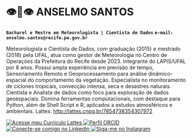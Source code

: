 # 👁👃👁 ANSELMO SANTOS
**`Bacharel e Mestre em Meteorologista | Cientista de Dados`**
**`e-mail: anselmo.santos@recife.pe.gov.br`**

Meteorologista e Cientista de Dados, com graduação (2015) e mestrado (2018) pela UFAL, atua como gestor de Meteorologia no Centro de Operações da Prefeitura do Recife desde 2023. Integrante do LAPIS/UFAL por 8 anos. Possui ampla experiência em previsão de tempo, Sensoriamento Remoto e Geoprocessamento para análise dinâmico-espacial do comportamento da vegetação. Especialista no monitoramento de ciclones tropicais, convecção intensa, seca e desastres naturais. Cientista e Analista de dados como foco para exploração de dados geoespaciais. Domina ferramentas computacionais, com destaque para Python, além de Shell Script e R, aplicados a estudos atmosféricos e ambientais. Lattes: http://lattes.cnpq.br/7854738354307972

   <p align="left">
    <a href="http://lattes.cnpq.br/7854738354307972">
        <img alt="Acesse meu Currículo Lattes" title="Lattes" 
             src="https://img.shields.io/badge/Lattes-1155ba?style=for-the-badge&logo=academia&logoColor=white"/>
    </a>
    <a href="https://orcid.org/0000-0002-0890-9468">
        <img alt="Perfil ORCID" title="ORCID" 
             src="https://img.shields.io/badge/ORCID-000?style=for-the-badge&logo=orcid&logoColor=white&color=brightgreen"/>
  </a>
    <a href="https://www.linkedin.com/in/anselmo-santos-61a497127/">
        <img alt="Conecte-se comigo no LinkedIn" title="LinkedIn" 
             src="https://img.shields.io/badge/LinkedIn-Connect-orange?style=for-the-badge&logo=linkedin&logoColor=white"/>
    </a>
    <a href="https://www.instagram.com/anselmo.icat.ufal">
        <img alt="Siga-me no Instagram" title="Instagram" 
             src="https://img.shields.io/badge/Instagram-Follow-833AB4?style=for-the-badge&logo=instagram&logoColor=white"/>
    </a>
</p>
